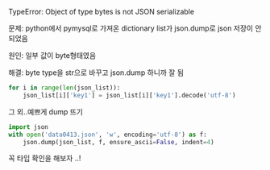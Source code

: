 TypeError: Object of type bytes is not JSON serializable

문제: python에서 pymysql로 가져온 dictionary list가 json.dump로 json 저장이 안 되었음

원인: 일부 값이 byte형태였음

해결: byte type을 str으로 바꾸고 json.dump 하니까 잘 됨
```python
for i in range(len(json_list)):
    json_list[i]['key1'] = json_list[i]['key1'].decode('utf-8')
```

그 외..예쁘게 dump 뜨기
```python
import json
with open('data0413.json', 'w', encoding='utf-8') as f:
    json.dump(json_list, f, ensure_ascii=False, indent=4)
```

꼭 타입 확인을 해보자 ..!
